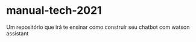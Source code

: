 # manual-tech-2021
Um repositório que irá te ensinar como construir seu chatbot com watson assistant
